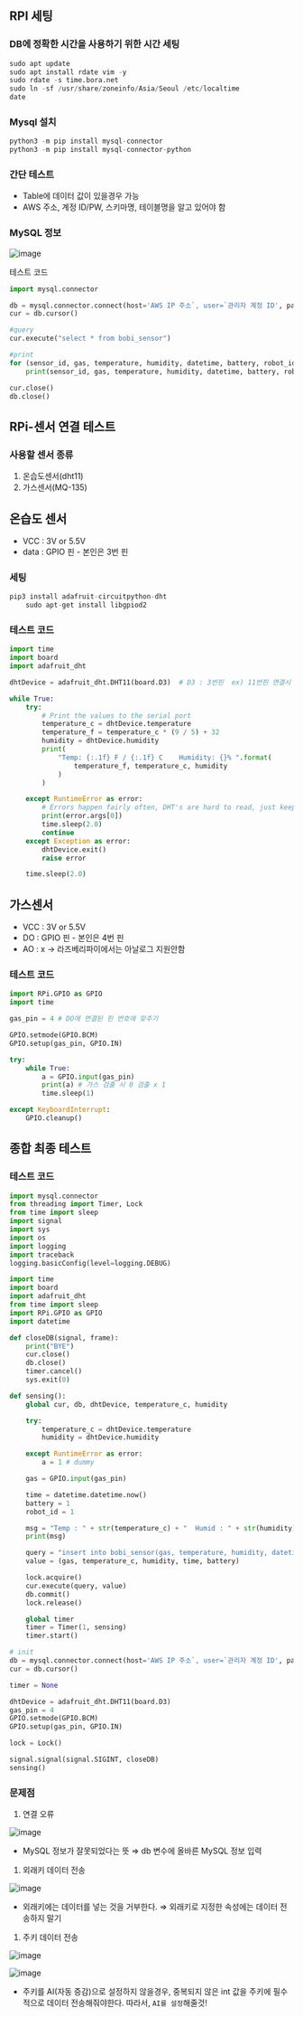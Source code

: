 ## RPI 세팅

### DB에 정확한 시간을 사용하기 위한 시간 세팅

```python
sudo apt update
sudo apt install rdate vim -y
sudo rdate -s time.bora.net
sudo ln -sf /usr/share/zoneinfo/Asia/Seoul /etc/localtime
date
```

### Mysql 설치

```python
python3 -m pip install mysql-connector
python3 -m pip install mysql-connector-python
```

### 간단 테스트

- Table에 데이터 값이 있을경우 가능
- AWS 주소, 계정 ID/PW, 스키마명, 테이블명을 알고 있어야 함

### MySQL 정보

![image](https://user-images.githubusercontent.com/99601412/183573550-6d4a3203-6a5f-4fe3-9a9e-289a02eccd4c.png)

테스트 코드

```python
import mysql.connector

db = mysql.connector.connect(host='AWS IP 주소`, user=`관리자 계정 ID', password='관리자 PW', database='생성한 스키마명', auth_plugin='mysql_native_password')
cur = db.cursor()

#query
cur.execute("select * from bobi_sensor")

#print
for (sensor_id, gas, temperature, humidity, datetime, battery, robot_id) in cur:
    print(sensor_id, gas, temperature, humidity, datetime, battery, robot_id)

cur.close()
db.close()
```

## RPi-센서 연결 테스트

### 사용할 센서 종류

1. 온습도센서(dht11)
2. 가스센서(MQ-135)

## 온습도 센서

- VCC : 3V or 5.5V
- data : GPIO 핀 - 본인은 3번 핀

### 세팅

```python
pip3 install adafruit-circuitpython-dht
	sudo apt-get install libgpiod2
```

### 테스트 코드

```python
import time
import board
import adafruit_dht

dhtDevice = adafruit_dht.DHT11(board.D3)  # D3 : 3번핀  ex) 11번핀 연결시 D11로 변경

while True:
    try:
        # Print the values to the serial port
        temperature_c = dhtDevice.temperature
        temperature_f = temperature_c * (9 / 5) + 32
        humidity = dhtDevice.humidity
        print(
            "Temp: {:.1f} F / {:.1f} C    Humidity: {}% ".format(
                temperature_f, temperature_c, humidity
            )
        )

    except RuntimeError as error:
        # Errors happen fairly often, DHT's are hard to read, just keep going
        print(error.args[0])
        time.sleep(2.0)
        continue
    except Exception as error:
        dhtDevice.exit()
        raise error

    time.sleep(2.0)
```

## 가스센서

- VCC : 3V or 5.5V
- DO : GPIO 핀 - 본인은 4번 핀
- AO : x → 라즈베리파이에서는 아날로그 지원안함

### 테스트 코드

```python
import RPi.GPIO as GPIO
import time

gas_pin = 4 # DO에 연결된 핀 번호에 맞추기

GPIO.setmode(GPIO.BCM)
GPIO.setup(gas_pin, GPIO.IN)

try:
    while True:
        a = GPIO.input(gas_pin)
        print(a) # 가스 검출 시 0 검출 x 1
        time.sleep(1)

except KeyboardInterrupt:
    GPIO.cleanup()
```

## 종합 최종 테스트

### 테스트 코드

```python
import mysql.connector
from threading import Timer, Lock
from time import sleep
import signal
import sys
import os
import logging
import traceback
logging.basicConfig(level=logging.DEBUG)

import time
import board
import adafruit_dht
from time import sleep
import RPi.GPIO as GPIO
import datetime

def closeDB(signal, frame):
    print("BYE")
    cur.close()
    db.close()
    timer.cancel()
    sys.exit(0)

def sensing():
    global cur, db, dhtDevice, temperature_c, humidity

    try:
        temperature_c = dhtDevice.temperature
        humidity = dhtDevice.humidity

    except RuntimeError as error:
        a = 1 # dummy

    gas = GPIO.input(gas_pin)

    time = datetime.datetime.now()
    battery = 1
    robot_id = 1

    msg = "Temp : " + str(temperature_c) + "  Humid : " + str(humidity) + " Gas : " + str(gas)
    print(msg)

    query = "insert into bobi_sensor(gas, temperature, humidity, datetime, battery) values (%s, %s, %s, %s, %s)"
    value = (gas, temperature_c, humidity, time, battery)

    lock.acquire()
    cur.execute(query, value)
    db.commit()
    lock.release()

    global timer
    timer = Timer(1, sensing)
    timer.start()

# init
db = mysql.connector.connect(host='AWS IP 주소`, user=`관리자 계정 ID', password='관리자 PW', database='생성한 스키마명', auth_plugin='mysql_native_password')
cur = db.cursor()

timer = None

dhtDevice = adafruit_dht.DHT11(board.D3)
gas_pin = 4
GPIO.setmode(GPIO.BCM)
GPIO.setup(gas_pin, GPIO.IN)

lock = Lock()

signal.signal(signal.SIGINT, closeDB)
sensing()
```

### 문제점

1. 연결 오류

![image](https://user-images.githubusercontent.com/99601412/183573680-7cc6da95-e606-4597-8ac4-625de681fa4d.png)

- MySQL 정보가 잘못되었다는 뜻 ⇒ db 변수에 올바른 MySQL 정보 입력

1. 외래키 데이터 전송

![image](https://user-images.githubusercontent.com/99601412/183573706-e4c7afdc-d315-4c04-9bf2-88b06a8354ae.png)

- 외래키에는 데이터를 넣는 것을 거부한다. ⇒ 외래키로 지정한 속성에는 데이터 전송하지 말기

1. 주키 데이터 전송

![image](https://user-images.githubusercontent.com/99601412/183573740-aaaadc1c-5e39-4ac0-a901-96ccb40c0e08.png)

![image](https://user-images.githubusercontent.com/99601412/183573749-6a131195-c994-45aa-bc46-dd57bff2fe82.png)

- 주키를 AI(자동 증감)으로 설정하지 않을경우, 중복되지 않은 int 값을 주키에 필수적으로 데이터 전송해줘야한다. 따라서, `AI를 설정`해줄것!

